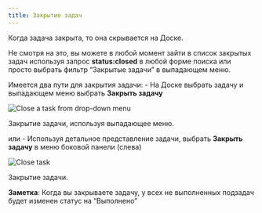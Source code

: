 ```yaml
---
title: Закрытие задач
---
```


Когда задача закрыта, то она скрывается на Доске.

Не смотря на это, вы можете в любой момент зайти в список закрытых задач используя запрос **status:closed** в любой форме поиска или просто выбрать фильтр “Закрытые задачи” в выпадающем меню.

Имеется два пути для закрытия задачи: - На Доске выбрать задачу и выпадающем меню выбрать **Закрыть задачу**

![Close a task from drop-down menu](/images/v1/menu-close-task.png)

Закрытие задачи, используя выпадающее меню.


или - Используя детальное представление задачи, выбрать **Закрыть задачу** в меню боковой панели (слева)


![Close task](/images/v1/closing-tasks.png)

Закрытие задачи.

**Заметка**: Когда вы закрываете задачу, у всех не выполненных подзадач будет изменен статус на “Выполнено”
